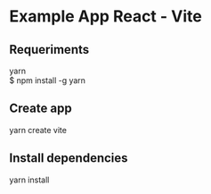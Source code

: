 # Example App React - Vite 

## Requeriments
yarn    
$ npm install -g yarn

## Create app
yarn create vite

## Install dependencies
yarn install

